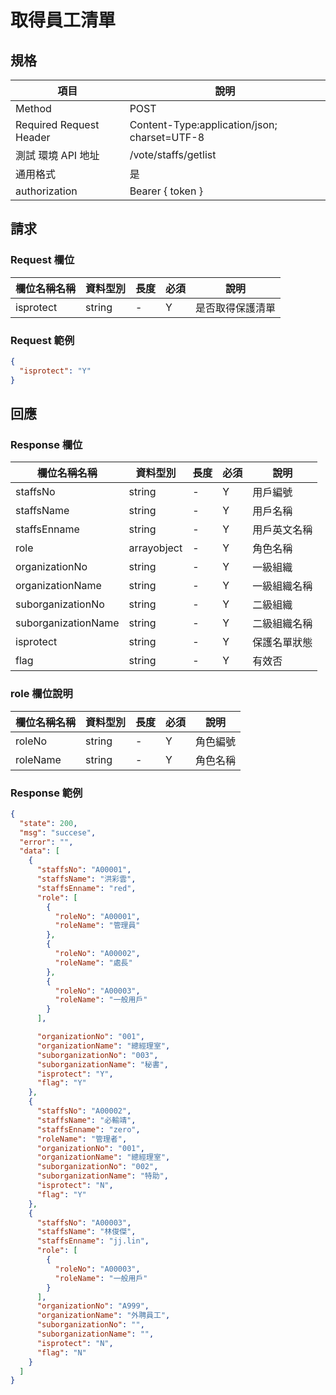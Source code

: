 # 取得員工清單

## 規格

| 項目                    | 說明                                         |
| ----------------------- | -------------------------------------------- |
| Method                  | POST                                         |
| Required Request Header | Content-Type:application/json; charset=UTF-8 |
| 測試 環境 API 地址      | /vote/staffs/getlist                         |
| 通用格式                | 是                                           |
| authorization           | Bearer { token }                             |

## 請求

### Request 欄位

| 欄位名稱名稱 | 資料型別 | 長度 | 必須 | 說明             |
| ------------ | -------- | ---- | ---- | ---------------- |
| isprotect    | string   | -    | Y    | 是否取得保護清單 |

### Request 範例

```json
{
  "isprotect": "Y"
}
```

## 回應

### Response 欄位

| 欄位名稱名稱        | 資料型別    | 長度 | 必須 | 說明         |
| ------------------- | ----------- | ---- | ---- | ------------ |
| staffsNo            | string      | -    | Y    | 用戶編號     |
| staffsName          | string      | -    | Y    | 用戶名稱     |
| staffsEnname        | string      | -    | Y    | 用戶英文名稱 |
| role                | arrayobject | -    | Y    | 角色名稱     |
| organizationNo      | string      | -    | Y    | 一級組織     |
| organizationName    | string      | -    | Y    | 一級組織名稱 |
| suborganizationNo   | string      | -    | Y    | 二級組織     |
| suborganizationName | string      | -    | Y    | 二級組織名稱 |
| isprotect           | string      | -    | Y    | 保護名單狀態 |
| flag                | string      | -    | Y    | 有效否       |

### role 欄位說明

| 欄位名稱名稱 | 資料型別 | 長度 | 必須 | 說明     |
| ------------ | -------- | ---- | ---- | -------- |
| roleNo       | string   | -    | Y    | 角色編號 |
| roleName     | string   | -    | Y    | 角色名稱 |

### Response 範例

```json
{
  "state": 200,
  "msg": "succese",
  "error": "",
  "data": [
    {
      "staffsNo": "A00001",
      "staffsName": "洪彩雲",
      "staffsEnname": "red",
      "role": [
        {
          "roleNo": "A00001",
          "roleName": "管理員"
        },
        {
          "roleNo": "A00002",
          "roleName": "處長"
        },
        {
          "roleNo": "A00003",
          "roleName": "一般用戶"
        }
      ],

      "organizationNo": "001",
      "organizationName": "總經理室",
      "suborganizationNo": "003",
      "suborganizationName": "秘書",
      "isprotect": "Y",
      "flag": "Y"
    },
    {
      "staffsNo": "A00002",
      "staffsName": "必輸靖",
      "staffsEnname": "zero",
      "roleName": "管理者",
      "organizationNo": "001",
      "organizationName": "總經理室",
      "suborganizationNo": "002",
      "suborganizationName": "特助",
      "isprotect": "N",
      "flag": "Y"
    },
    {
      "staffsNo": "A00003",
      "staffsName": "林俊傑",
      "staffsEnname": "jj.lin",
      "role": [
        {
          "roleNo": "A00003",
          "roleName": "一般用戶"
        }
      ],
      "organizationNo": "A999",
      "organizationName": "外聘員工",
      "suborganizationNo": "",
      "suborganizationName": "",
      "isprotect": "N",
      "flag": "N"
    }
  ]
}
```
